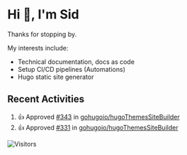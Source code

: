 # Hi 👋, I'm Sid

Thanks for stopping by. 

My interests include:
- Technical documentation, docs as code
- Setup CI/CD pipelines (Automations)
- Hugo static site generator

## Recent Activities

<!--RECENT_ACTIVITY:start-->
1. 👍 Approved [#343](https://github.com/gohugoio/hugoThemesSiteBuilder/pull/343#pullrequestreview-1602606812) in [gohugoio/hugoThemesSiteBuilder](https://github.com/gohugoio/hugoThemesSiteBuilder)<br>
2. 👍 Approved [#331](https://github.com/gohugoio/hugoThemesSiteBuilder/pull/331#pullrequestreview-1600843772) in [gohugoio/hugoThemesSiteBuilder](https://github.com/gohugoio/hugoThemesSiteBuilder)<br>
<!--RECENT_ACTIVITY:end-->

![Visitors](https://api.visitorbadge.io/api/visitors?path=https%3A%2F%2Fgithub.com%2Fhugo-sid%2Fhugo-sid&countColor=%2337d67a&style=flat&labelStyle=upper)
